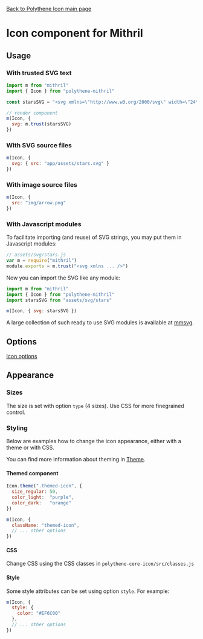 [Back to Polythene Icon main page](Icon.md)

# Icon component for Mithril



## Usage

### With trusted SVG text

~~~javascript
import m from "mithril"
import { Icon } from "polythene-mithril"

const starsSVG = "<svg xmlns=\"http://www.w3.org/2000/svg\" width=\"24\" height=\"24\" viewBox=\"0 0 24 24\"><path d=\"M11.99 2C6.47 2 2 6.48 2 12s4.47 10 9.99 10C17.52 22 22 17.52 22 12S17.52 2 11.99 2zm4.24 16L12 15.45 7.77 18l1.12-4.81-3.73-3.23 4.92-.42L12 5l1.92 4.53 4.92.42-3.73 3.23L16.23 18z\"/></svg>"

// render component
m(Icon, {
  svg: m.trust(starsSVG)
})
~~~

### With SVG source files

~~~javascript
m(Icon, {
  svg: { src: "app/assets/stars.svg" }
})
~~~

### With image source files

~~~javascript
m(Icon, {
  src: "img/arrow.png"
})
~~~

### With Javascript modules

To facilitate importing (and reuse) of SVG strings, you may put them in Javascript modules:

~~~javascript
// assets/svg/stars.js
var m = require("mithril")
module.exports = m.trust("<svg xmlns ... />")
~~~

Now you can import the SVG like any module:

~~~javascript
import m from "mithril"
import { Icon } from "polythene-mithril"
import starsSVG from "assets/svg/stars"

m(Icon, { svg: starsSVG })
~~~

A large collection of such ready to use SVG modules is available at [mmsvg](https://github.com/ArthurClemens/mmsvg).



## Options

[Icon options](Icon.md)



## Appearance

### Sizes

The size is set with option `type` (4 sizes). Use CSS for more finegrained control.


### Styling

Below are examples how to change the icon appearance, either with a theme or with CSS.

You can find more information about theming in [Theme](Theme.md).

#### Themed component

~~~javascript
Icon.theme(".themed-icon", {
  size_regular: 50,
  color_light:  "purple",
  color_dark:   "orange"
})

m(Icon, {
  className: "themed-icon",
  // ... other options
})
~~~

#### CSS

Change CSS using the CSS classes in `polythene-core-icon/src/classes.js`

#### Style

Some style attributes can be set using option `style`. For example:

~~~javascript
m(Icon, {
  style: {
    color: "#EF6C00"
  },
  // ... other options
})
~~~
